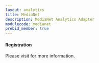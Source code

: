 ```yaml
---
layout: analytics
title: MediaNet
description: MediaNet Analytics Adapter
modulecode: medianet
prebid_member: true
---
```


#### Registration

Please visit []() for more information.

